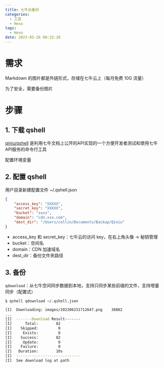 ```yaml
---
title: 七牛云备份
categories:
  - 工具
  - Hexo
tags:
  - Hexo
date: 2023-05-26 00:32:28
---
```


# 需求

Markdown 的图片都是外链形式，存储在七牛云上（每月免费 10G 流量）

为了安全，需要备份图片

# 步骤

## 1. 下载 qshell

[qiniu/qshell](https://github.com/qiniu/qshell) 是利用七牛文档上公开的API实现的一个方便开发者测试和使用七牛API服务的命令行工具

配置环境变量

## 2. 配置 qshell

用户目录新建配置文件 ~/.qshell.json

```json
{
	"access_key": "XXXXX",
	"secret_key": "XXXXX",
	"bucket": "xxxx",
	"domain": "cdn.xxx.com",
	"dest_dir": "/Users/collin/Documents/Backup/Qiniu"
}
```

* access_key 和 secret_key：七牛云的访问 key，在右上角头像 -> 秘钥管理
* bucket：空间名
* domain：CDN 加速域名
* dest_dir：备份文件夹路径

## 3. 备份

`qdownload`：从七牛空间同步数据到本地，支持只同步某些前缀的文件，支持增量同步（配置式）

```bash
$ qshell qdownload ~/.qshell.json

[I]  Downloading: images/202206231712647.png	38882
...
[I]  -------Download Result-------
[I]      Total:        82
[I]    Skipped:         0
[I]     Exists:         0
[I]    Success:        82
[I]     Update:         0
[I]    Failure:         0
[I]   Duration:        10s
[I]  -----------------------------
[I]  See download log at path
```

